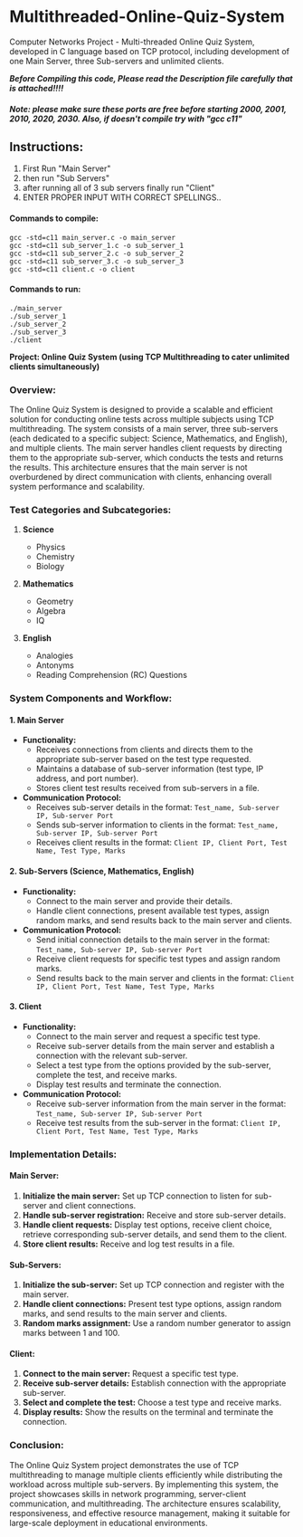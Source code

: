 # Multithreaded-Online-Quiz-System
Computer Networks Project - Multi-threaded Online Quiz System, developed in C language based on TCP protocol, including development of one Main Server, three Sub-servers and unlimited clients.

***Before Compiling this code, Please read the Description file carefully that is attached!!!!***

##### Note: please make sure these ports are free before starting 2000, 2001, 2010, 2020, 2030. Also, if doesn't compile try with "gcc c11"

## Instructions:

1) First Run "Main Server"
2) then run "Sub Servers"
3) after running all of 3 sub servers finally run "Client"
4) ENTER PROPER INPUT WITH CORRECT SPELLINGS..

#### Commands to compile:
```
gcc -std=c11 main_server.c -o main_server
gcc -std=c11 sub_server_1.c -o sub_server_1
gcc -std=c11 sub_server_2.c -o sub_server_2
gcc -std=c11 sub_server_3.c -o sub_server_3
gcc -std=c11 client.c -o client
```
#### Commands to run:
```
./main_server
./sub_server_1
./sub_server_2
./sub_server_3
./client
```
**Project: Online Quiz System (using TCP Multithreading to cater unlimited clients simultaneously)**

### Overview:
The Online Quiz System is designed to provide a scalable and efficient solution for conducting online tests across multiple subjects using TCP multithreading. The system consists of a main server, three sub-servers (each dedicated to a specific subject: Science, Mathematics, and English), and multiple clients. The main server handles client requests by directing them to the appropriate sub-server, which conducts the tests and returns the results. This architecture ensures that the main server is not overburdened by direct communication with clients, enhancing overall system performance and scalability.

### Test Categories and Subcategories:
1. **Science**
   - Physics
   - Chemistry
   - Biology

2. **Mathematics**
   - Geometry
   - Algebra
   - IQ

3. **English**
   - Analogies
   - Antonyms
   - Reading Comprehension (RC) Questions

### System Components and Workflow:

#### 1. Main Server
- **Functionality:** 
  - Receives connections from clients and directs them to the appropriate sub-server based on the test type requested.
  - Maintains a database of sub-server information (test type, IP address, and port number).
  - Stores client test results received from sub-servers in a file.
- **Communication Protocol:**
  - Receives sub-server details in the format: `Test_name, Sub-server IP, Sub-server Port`
  - Sends sub-server information to clients in the format: `Test_name, Sub-server IP, Sub-server Port`
  - Receives client results in the format: `Client IP, Client Port, Test Name, Test Type, Marks`

#### 2. Sub-Servers (Science, Mathematics, English)
- **Functionality:**
  - Connect to the main server and provide their details.
  - Handle client connections, present available test types, assign random marks, and send results back to the main server and clients.
- **Communication Protocol:**
  - Send initial connection details to the main server in the format: `Test_name, Sub-server IP, Sub-server Port`
  - Receive client requests for specific test types and assign random marks.
  - Send results back to the main server and clients in the format: `Client IP, Client Port, Test Name, Test Type, Marks`

#### 3. Client
- **Functionality:**
  - Connect to the main server and request a specific test type.
  - Receive sub-server details from the main server and establish a connection with the relevant sub-server.
  - Select a test type from the options provided by the sub-server, complete the test, and receive marks.
  - Display test results and terminate the connection.
- **Communication Protocol:**
  - Receive sub-server information from the main server in the format: `Test_name, Sub-server IP, Sub-server Port`
  - Receive test results from the sub-server in the format: `Client IP, Client Port, Test Name, Test Type, Marks`

### Implementation Details:

#### Main Server:
1. **Initialize the main server:** Set up TCP connection to listen for sub-server and client connections.
2. **Handle sub-server registration:** Receive and store sub-server details.
3. **Handle client requests:** Display test options, receive client choice, retrieve corresponding sub-server details, and send them to the client.
4. **Store client results:** Receive and log test results in a file.

#### Sub-Servers:
1. **Initialize the sub-server:** Set up TCP connection and register with the main server.
2. **Handle client connections:** Present test type options, assign random marks, and send results to the main server and clients.
3. **Random marks assignment:** Use a random number generator to assign marks between 1 and 100.

#### Client:
1. **Connect to the main server:** Request a specific test type.
2. **Receive sub-server details:** Establish connection with the appropriate sub-server.
3. **Select and complete the test:** Choose a test type and receive marks.
4. **Display results:** Show the results on the terminal and terminate the connection.

### Conclusion:
The Online Quiz System project demonstrates the use of TCP multithreading to manage multiple clients efficiently while distributing the workload across multiple sub-servers. By implementing this system, the project showcases skills in network programming, server-client communication, and multithreading. The architecture ensures scalability, responsiveness, and effective resource management, making it suitable for large-scale deployment in educational environments.
